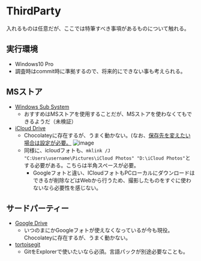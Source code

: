 # ThirdParty
入れるものは任意だが、ここでは特筆すべき事項があるものについて触れる。

## 実行環境
- Windows10 Pro
- 調査時はcommit時に準拠するので、将来的にできない事も考えられる。

## MSストア
- [Windows Sub System](https://wsldownload.azureedge.net/Ubuntu_2004.2020.424.0_x64.appx)
  - おすすめはMSストアを使用することだが、MSストアを使わなくてもできるようだ（未検証）
- [iCloud Drive](https://support.apple.com/ja-jp/HT204283)
  - Chocolateyに存在するが、うまく動かない。(なお、[保存先を変えたい場合は設定が必要。](https://lovemac.jp/3696)
    ![image](https://user-images.githubusercontent.com/15845907/86483486-2069d080-bd8f-11ea-9c60-e202bbfb4e56.png)
  - 同様に、icloudフォトも、`mklink /J "C:Users\username\Pictures\iCloud Photos" "D:\iCloud Photos"`とする必要がある。こちらは半角スペースが必要。
    - Googleフォトと違い、ICloudフォトもPCローカルにダウンロードはできるが削除などはWebから行うため、撮影したものをすぐに使わないなら必要性を感じない。

## サードパーティー
- [Google Drive](https://www.google.com/intl/ja_ALL/drive/download/)
  - いつのまにかGoogleフォトが使えなくなっているが今も現役。Chocolateyに存在するが、うまく動かない。
- [tortoisegit](https://tortoisegit.org/)
  - GitをExplorerで使いたいなら必須。言語パックが別途必要なことも。
